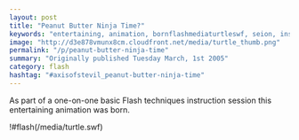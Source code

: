 ```yaml
---
layout: post
title: "Peanut Butter Ninja Time?"
keywords: "entertaining, animation, bornflashmediaturtleswf, seion, instruction"
image: "http://d3e878vmunx8cm.cloudfront.net/media/turtle_thumb.png"
permalink: "/p/peanut-butter-ninja-time"
summary: "Originally published Tuesday March, 1st 2005"
category: flash
hashtag: "#axisofstevil_peanut-butter-ninja-time"
---
```


As part of a one-on-one basic Flash techniques instruction session this entertaining animation was born.

!#flash(/media/turtle.swf)
